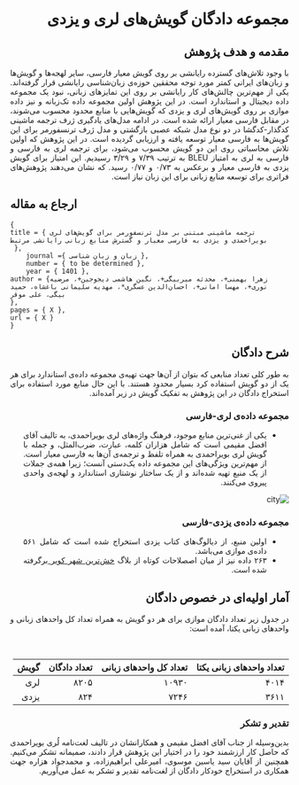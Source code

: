 <div align=justify dir=rtl>
<h1>مجموعه دادگان گویش‌های لری و یزدی</h1>

<h2>مقدمه و هدف پژوهش</h2>
<p>
با وجود تلاش‌های گسترده رایانشی بر روی گویش معیار فارسی، سایر لهجه‌ها و گویش‌ها و زبان‌های ایرانی کمتر مورد توجه محققین حوزه‌ی زبان‌شناسی رایانشی قرار گرفته‌اند. یکی از مهم‌ترین چالش‌های کار رایانشی بر روی این تمایز‌های زبانی، نبود یک مجموعه داده دیجیتال و استاندارد است. در این پژوهش اولین مجموعه داده تک‌زبانه و نیز داده موازی  بر روی گویش‌های لری و یزدی که گویش‌هایی با منابع محدود محسوب می‌شوند، در مقابل فارسی معیار ارائه شده‌ است. در ادامه مدل‌های یادگیری ژرف ترجمه ماشینی کدگذار-کدگشا در دو نوع مدل شبکه عصبی بازگشتی و مدل ژرف ترنسفورمر برای این گویش‌ها به فارسی معیار توسعه یافته و ارزیابی گردیده است. در این پژوهش که اولین تلاش محاسباتی روی این دو گویش محسوب می‌شود، برای ترجمه لری به فارسی و فارسی به لری به امتیاز BLEU به ترتیب ۷/۳۹ و ۳/۲۹ رسیدیم. این امتیاز برای گویش یزدی به فارسی معیار و برعکس به  ۰/۷۳ و ۰/۷۷ رسید. که نشان می‌دهند پژوهش‌های فراتری برای توسعه منابع زبانی برای این زبان نیاز است.
</p>
</div>

<h2>ارجاع به مقاله</h2>

```
{
title = { ترجمه ماشینی مبتنی بر مدل ترنسفورمر برای گویش‌های لری بویراحمدی و یزدی به فارسی معیار و گسترش منابع زبانی رایانشی مرتبط
 },
	journal ={ زبان و زبان شناسی },
	number = { to be determined },
	year = { 1401 },
author = {زهرا بهمنی+، محدثه میربیگی+، نگین هاشمی دیجوجین+، مرضیه نوری+، مهسا امانی+، احسان‌الدین عسگری*، مهدیه سلیمانی باغشاه، حمید بیگی، علی موقر
},
pages = { X },
url = { X }
}
```

<div align=justify dir=rtl>
<h2>شرح دادگان</h2>
<p>
به طور کلی تعداد منابعی که بتوان از آن‌ها جهت تهیه‌ی مجموعه داده‌ی استاندارد برای هر یک از دو گویش استفاده کرد بسیار محدود هستند. با این حال منابع مورد استفاده برای استخراج دادگان در این پژوهش به تفکیک گویش در زیر آمده‌اند.
</p>
<h3>مجموعه داده‌ی لری-فارسی</h3>
<ul>
  <li> یکی از غنی‌ترین منابع موجود، فرهنگ واژه‌های لری بویراحمدی، به تالیف آقای افضل مقیمی است که شامل هزاران کلمه، عبارت، ضرب‌المثل، و جمله با گویش لری بویراحمدی به همراه تلفظ و ترجمه‌ی آن‌ها به فارسی معیار است. از مهم‌ترین ویژگی‌های این مجموعه داده یک‌دستی آنست؛ زیرا همه‌ی جملات از یک منبع تهیه شده‌اند و از یک ساختار نوشتاری استاندارد و لهجه‌ی واحدی پیروی می‌کنند.</li>
</ul>

![city](https://user-images.githubusercontent.com/93512423/194746402-3a002bec-e965-40a7-9fef-9f41b7d0637d.jpeg)
  
<h3>مجموعه داده‌ی یزدی-فارسی</h3>
<ul>
  <li>اولین منبع، از دیالوگ‌های کتاب یزدی استخراج شده است که شامل ۵۶۱ داده‌ی موازی می‌باشد.</li>
  <li>
۲۶۳ داده نیز از میان اصصلاحات کوتاه از بلاگ 
<a href="http://mrb123.blogfa.com/category/9"> خش‌ترین شهر کویر </a>
 برگرفته شده است.
  </li>
</ul>
</div>

<div align=justify dir=rtl>
<h2>آمار اولیه‌ای در خصوص دادگان</h2>
<p>
در جدول زیر تعداد دادگان موازی برای هر دو گویش به همراه تعداد کل واحدهای زبانی و واحدهای زبانی یکتا، آمده است:
</p>
</div>
<div align=center dir=rtl>
</br>

|تعداد واحدهای زبانی یکتا| تعداد کل واحدهای زبانی | تعداد دادگان | گویش
|-| --- | ------- | --- |
| ۴۰۱۴ | ۱۰۹۳۰ | ۸۲۰۵ | لری |
| ۳۶۱۱ | ۷۲۴۶ | ۸۲۴ | یزدی 

</div>

<div align=justify dir=rtl>
<h3>تقدیر و تشکر</h3>
<p>
بدین‌وسیله از جناب آقای افضل مقیمی و همکارانشان در تالیف لغت‌نامه لُری بویراحمدی که حاصل کار ارزشمند خود را در اختیار این پژوهش قرار دادند، صمیمانه تشکر می‌کنیم. همچنین از آقایان سید یاسین موسوی، امیرعلی ابراهیم‌زاده، و محمدجواد هزاره جهت همکاری در استخراج خودکار دادگان از لغت‌نامه تقدیر و تشکر به عمل می‌آوریم. 
</p>
</div>
